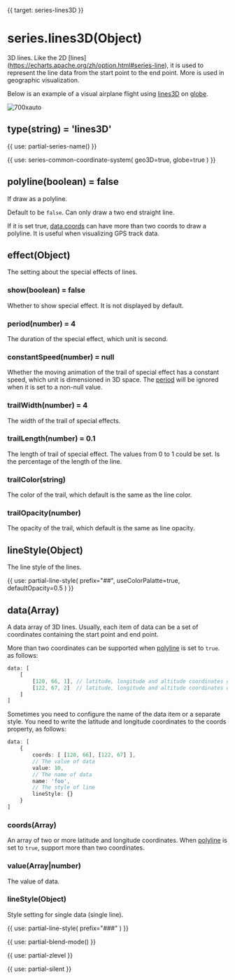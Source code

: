 {{ target: series-lines3D }}

# series.lines3D(Object)
3D lines. Like the 2D [lines] (https://echarts.apache.org/zh/option.html#series-line), it is used to represent the line data from the start point to the end point. More is used in geographic visualization.

Below is an example of a visual airplane flight using [lines3D](~series-lines3D) on [globe](~globe).

![700xauto](~globe-airline.png)

## type(string) = 'lines3D'

{{ use: partial-series-name() }}

{{ use: series-common-coordinate-system(
    geo3D=true,
    globe=true
 ) }}

## polyline(boolean) = false
If draw as a polyline.

Default to be `false`. Can only draw a two end straight line.

If it is set true, [data.coords](~series-lines.data.coords) can have more than two coords to draw a polyline. It is useful when visualizing GPS track data.

## effect(Object)

The setting about the special effects of lines.

### show(boolean) = false
Whether to show special effect. It is not displayed by default.

### period(number) = 4

The duration of the special effect, which unit is second.

### constantSpeed(number) = null

Whether the moving animation of the trail of special effect has a constant speed, which unit is dimensioned in 3D space. The [period](~series-lines.effect.period) will be ignored when it is set to a non-null value.

### trailWidth(number) = 4

The width of the trail of special effects.

### trailLength(number) = 0.1

The length of trail of special effect.  The values from 0 to 1 could be set. Is the percentage of the length of the line.


### trailColor(string)

The color of the trail, which default is the same as the line color.

### trailOpacity(number)

The opacity of the trail, which default is the same as line opacity.


## lineStyle(Object)

The line style of the lines.

{{ use: partial-line-style(
    prefix="##",
    useColorPalatte=true,
    defaultOpacity=0.5
) }}

## data(Array)

A data array of 3D lines.
Usually, each item of data can be a set of coordinates containing the start point and end point.

More than two coordinates can be supported when [polyline](~series-lines3D.polyline) is set to `true`.
as follows:

```ts
data: [
    [
        [120, 66, 1], // latitude, longitude and altitude coordinates of the start point
        [122, 67, 2]  // latitude, longitude and altitude coordinates of the end point
    ]
]
```
Sometimes you need to configure the name of the data item or a separate style. You need to write the latitude and longitude coordinates to the coords property, as follows:

```ts
data: [
    {
        coords: [ [120, 66], [122, 67] ],
        // The value of data
        value: 10,
        // The name of data
        name: 'foo',
        // The style of line
        lineStyle: {}
    }
]
```

### coords(Array)

An array of two or more latitude and longitude coordinates. When [polyline](~series-lines3D.polyline) is set to `true`,  support more than two coordinates.

### value(Array|number)

The value of data.

### lineStyle(Object)

Style setting for single data (single line).

{{ use: partial-line-style(
    prefix="###"
) }}


{{ use: partial-blend-mode() }}

{{ use: partial-zlevel }}

{{ use: partial-silent }}